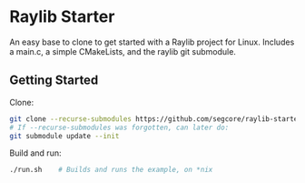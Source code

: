 # Raylib Starter

An easy base to clone to get started with a Raylib project for Linux.
Includes a main.c, a simple CMakeLists, and the raylib git submodule.

## Getting Started

Clone:

```sh
git clone --recurse-submodules https://github.com/segcore/raylib-starter.git
# If --recurse-submodules was forgotten, can later do:
git submodule update --init
```

Build and run:

```sh
./run.sh    # Builds and runs the example, on *nix
```
